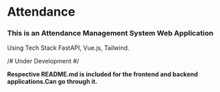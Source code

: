 # Attendance

### This is an Attendance Management System Web Application 

Using Tech Stack FastAPI, Vue.js, Tailwind.

/# Under Development #/

__Respective README.md is included for the frontend and backend applications.Can go through it.__

